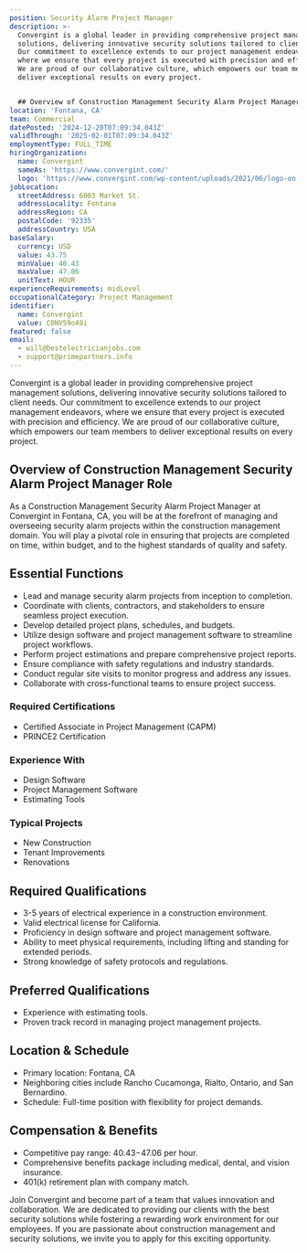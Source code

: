 ```yaml
---
position: Security Alarm Project Manager
description: >-
  Convergint is a global leader in providing comprehensive project management
  solutions, delivering innovative security solutions tailored to client needs.
  Our commitment to excellence extends to our project management endeavors,
  where we ensure that every project is executed with precision and efficiency.
  We are proud of our collaborative culture, which empowers our team members to
  deliver exceptional results on every project.


  ## Overview of Construction Management Security Alarm Project Manager...
location: 'Fontana, CA'
team: Commercial
datePosted: '2024-12-20T07:09:34.043Z'
validThrough: '2025-02-01T07:09:34.043Z'
employmentType: FULL_TIME
hiringOrganization:
  name: Convergint
  sameAs: 'https://www.convergint.com/'
  logo: 'https://www.convergint.com/wp-content/uploads/2021/06/logo-on-dark-blue.png'
jobLocation:
  streetAddress: 6003 Market St.
  addressLocality: Fontana
  addressRegion: CA
  postalCode: '92335'
  addressCountry: USA
baseSalary:
  currency: USD
  value: 43.75
  minValue: 40.43
  maxValue: 47.06
  unitText: HOUR
experienceRequirements: midLevel
occupationalCategory: Project Management
identifier:
  name: Convergint
  value: CONV59o49i
featured: false
email:
  - will@bestelectricianjobs.com
  - support@primepartners.info
---
```




Convergint is a global leader in providing comprehensive project management solutions, delivering innovative security solutions tailored to client needs. Our commitment to excellence extends to our project management endeavors, where we ensure that every project is executed with precision and efficiency. We are proud of our collaborative culture, which empowers our team members to deliver exceptional results on every project.

## Overview of Construction Management Security Alarm Project Manager Role

As a Construction Management Security Alarm Project Manager at Convergint in Fontana, CA, you will be at the forefront of managing and overseeing security alarm projects within the construction management domain. You will play a pivotal role in ensuring that projects are completed on time, within budget, and to the highest standards of quality and safety.

## Essential Functions

- Lead and manage security alarm projects from inception to completion.
- Coordinate with clients, contractors, and stakeholders to ensure seamless project execution.
- Develop detailed project plans, schedules, and budgets.
- Utilize design software and project management software to streamline project workflows.
- Perform project estimations and prepare comprehensive project reports.
- Ensure compliance with safety regulations and industry standards.
- Conduct regular site visits to monitor progress and address any issues.
- Collaborate with cross-functional teams to ensure project success.

### Required Certifications

- Certified Associate in Project Management (CAPM)
- PRINCE2 Certification

### Experience With

- Design Software
- Project Management Software
- Estimating Tools

### Typical Projects

- New Construction
- Tenant Improvements
- Renovations

## Required Qualifications

- 3-5 years of electrical experience in a construction environment.
- Valid electrical license for California.
- Proficiency in design software and project management software.
- Ability to meet physical requirements, including lifting and standing for extended periods.
- Strong knowledge of safety protocols and regulations.

## Preferred Qualifications

- Experience with estimating tools.
- Proven track record in managing project management projects.

## Location & Schedule

- Primary location: Fontana, CA
- Neighboring cities include Rancho Cucamonga, Rialto, Ontario, and San Bernardino.
- Schedule: Full-time position with flexibility for project demands.

## Compensation & Benefits

- Competitive pay range: $40.43-$47.06 per hour.
- Comprehensive benefits package including medical, dental, and vision insurance.
- 401(k) retirement plan with company match.

Join Convergint and become part of a team that values innovation and collaboration. We are dedicated to providing our clients with the best security solutions while fostering a rewarding work environment for our employees. If you are passionate about construction management and security solutions, we invite you to apply for this exciting opportunity.
